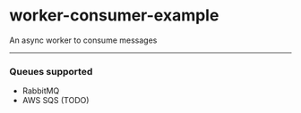 # worker-consumer-example
An async worker to consume messages

---

### Queues supported

- RabbitMQ
- AWS SQS (TODO)
